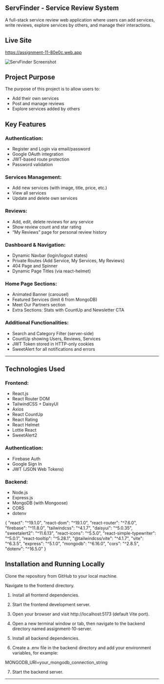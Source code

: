  ## ServFinder - Service Review System

A full-stack service review web application where users can add services, write reviews, explore services by others, and manage their interactions. 

##  Live Site
https://assignment-11-80e0c.web.app

![ServFinder Screenshot](https://i.ibb.co.com/d0csv9YF/service-finder.png)

##  Project Purpose

The purpose of this project is to allow users to:
- Add their own services
- Post and manage reviews
- Explore services added by others




##  Key Features

###  Authentication:
- Register and Login via email/password
- Google OAuth integration
- JWT-based route protection
- Password validation 

###  Services Management:
- Add new services (with image, title, price, etc.)
- View all services
- Update and delete own services 

###  Reviews:
- Add, edit, delete reviews for any service
- Show review count and star rating
- “My Reviews” page for personal review history

###  Dashboard & Navigation:
- Dynamic Navbar (login/logout states)
- Private Routes (Add Service, My Services, My Reviews)
- 404 Page and Spinner
- Dynamic Page Titles (via react-helmet)

###  Home Page Sections:
- Animated Banner (carousel)
- Featured Services (limit 6 from MongoDB)
- Meet Our Partners section
- Extra Sections: Stats with CountUp and Newsletter CTA

###  Additional Functionalities:
-  Search and Category Filter (server-side)
-  CountUp showing Users, Reviews, Services
-  JWT Token stored in HTTP-only cookies
-  SweetAlert for all notifications and errors

---

##  Technologies Used

###  Frontend:
- React.js
- React Router DOM
- TailwindCSS + DaisyUI
- Axios
- React CountUp
- React Rating
- React Helmet
- Lottie React
- SweetAlert2

###  Authentication:
- Firebase Auth
- Google Sign In
- JWT (JSON Web Tokens)

###  Backend:
- Node.js
- Express.js
- MongoDB (with Mongoose)
- CORS
- dotenv


{
  "react": "^19.1.0",
  "react-dom": "^19.1.0",
  "react-router": "^7.6.0",
  "firebase": "^11.8.0",
  "tailwindcss": "^4.1.7",
  "daisyui": "^5.0.35",
  "sweetalert2": "^11.6.13",
  "react-icons": "^5.5.0",
  "react-simple-typewriter": "^5.0.1",
  "react-tooltip": "^5.28.1",
  "@tailwindcss/vite": "^4.1.7",
  "vite": "^6.3.5",
  "express": "^5.1.0",
  "mongodb": "^6.16.0",
  "cors": "^2.8.5",
  "dotenv": "^16.5.0"
}


## Installation and Running Locally
Clone the repository from GitHub to your local machine.

Navigate to the frontend directory.

1. Install all frontend dependencies.

2. Start the frontend development server.

3. Open your browser and visit http://localhost:5173 (default Vite port).

4. Open a new terminal window or tab, then navigate to the backend directory named assignment-10-server.

5. Install all backend dependencies.

6. Create a .env file in the backend directory and add your environment variables, for example:

MONGODB_URI=your_mongodb_connection_string

7. Start the backend server.



---


